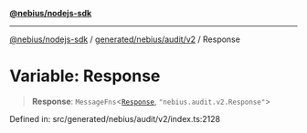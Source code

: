 [**@nebius/nodejs-sdk**](../../../../../README.md)

***

[@nebius/nodejs-sdk](../../../../../README.md) / [generated/nebius/audit/v2](../README.md) / Response

# Variable: Response

> **Response**: `MessageFns`\<[`Response`](../interfaces/Response.md), `"nebius.audit.v2.Response"`\>

Defined in: src/generated/nebius/audit/v2/index.ts:2128
